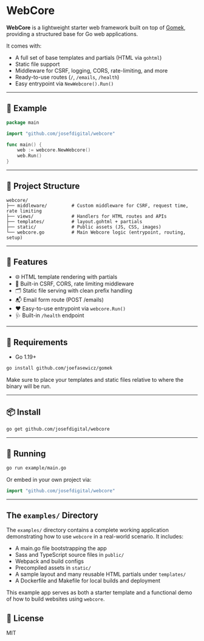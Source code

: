 # WebCore

**WebCore** is a lightweight starter web framework built on top of [Gomek](https://github.com/josefdigital/gomek), providing a structured base for Go web applications.

It comes with:

* A full set of base templates and partials (HTML via `gohtml`)
* Static file support
* Middleware for CSRF, logging, CORS, rate-limiting, and more
* Ready-to-use routes (`/`, `/emails`, `/health`)
* Easy entrypoint via `NewWebcore().Run()`

---

## 🧪 Example

```go
package main

import "github.com/josefdigital/webcore"

func main() {
	web := webcore.NewWebcore()
	web.Run()
}
```

---

## 📁 Project Structure

```
webcore/
├── middleware/         # Custom middleware for CSRF, request time, rate limiting
├── views/              # Handlers for HTML routes and APIs
├── templates/          # layout.gohtml + partials
├── static/             # Public assets (JS, CSS, images)
└── webcore.go          # Main Webcore logic (entrypoint, routing, setup)
```

---

## 🚀 Features

* 🌐 HTML template rendering with partials
* 🧩 Built-in CSRF, CORS, rate limiting middleware
* 🗂 Static file serving with clean prefix handling
* 📬 Email form route (POST /emails)
* ❤️ Easy-to-use entrypoint via `webcore.Run()`
* 🩺 Built-in `/health` endpoint

---

## 🔧 Requirements

* Go 1.19+

```bash
go install github.com/joefasewicz/gomek
```

Make sure to place your templates and static files relative to where the binary will be run.

---

## 📦 Install

```bash
go get github.com/josefdigital/webcore
```

---

## 🏁 Running

```bash
go run example/main.go
```

Or embed in your own project via:

```go
import "github.com/josefdigital/webcore"
```

---

## The `examples/` Directory

The `examples/` directory contains a complete working application demonstrating how to use `webcore` in a real-world scenario. It includes:

- A main.go file bootstrapping the app
- Sass and TypeScript source files in `public/`
- Webpack and build configs 
- Precompiled assets in `static/`
- A sample layout and many reusable HTML partials under `templates/`
- A Dockerfile and Makefile for local builds and deployment

This example app serves as both a starter template and a functional demo of how to build websites using `webcore`.

## 📄 License

MIT
